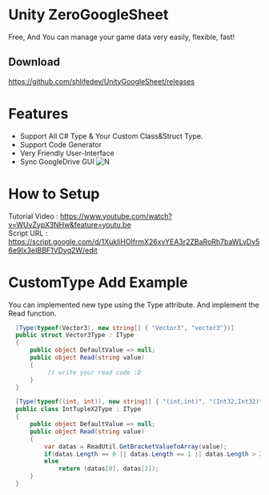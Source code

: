  
 
 # Unity ZeroGoogleSheet
 Free, And You can manage your game data very easily, flexible, fast!
 
 ## Download
  https://github.com/shlifedev/UnityGoogleSheet/releases
  
 # Features
 - Support All C# Type & Your Custom Class&Struct Type.
 - Support Code Generator
 - Very Friendly User-Interface
 - Sync GoogleDrive GUI
 ![N](https://github.com/shlifedev/UnityGoogleSheet/blob/main/app.gif?raw=true)
 # How to Setup
 Tutorial Video : https://www.youtube.com/watch?v=WUyZypX3NHw&feature=youtu.be  
 Script URL : https://script.google.com/d/1XukliHOlfrmX26xvYEA3r2ZBaRoRh7baWLvDv56e9Ix3eIBBF1VDyq2W/edit

 # CustomType Add Example
 You can implemented new type using the Type attribute. And implement the Read function.
  
 
  ```csharp
    [Type(typeof(Vector3), new string[] { "Vector3", "vector3"})]
    public struct Vector3Type : IType
    {
        public object DefaultValue => null;
        public object Read(string value)
        {
             // write your read code :D
        }
    }
 ```
 
 
  ```csharp
    [Type(typeof((int, int)), new string[] { "(int,int)", "(Int32,Int32)" })]
    public class IntTupleX2Type : IType
    {
        public object DefaultValue => null;
        public object Read(string value)
        {
            var datas = ReadUtil.GetBracketValueToArray(value);
            if(datas.Length == 0 || datas.Length == 1 || datas.Length > 2) return DefaultValue;
            else 
                return (datas[0], datas[1]); 
        }
    }
 ```
 
